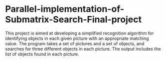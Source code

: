 # Parallel-implementation-of-Submatrix-Search-Final-project
This project is aimed at developing a simplified recognition algorithm for identifying objects in each given picture with an appropriate matching value. The program takes a set of pictures and a set of objects, and searches for three different objects in each picture. The output includes the list of objects found in each picture.
